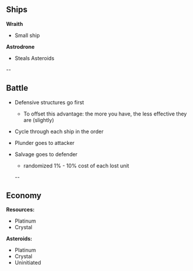 ## Ships

**Wraith**
- Small ship

**Astrodrone**
- Steals Asteroids


--

## Battle

- Defensive structures go first
  - To offset this advantage: the more you have, the less effective they are (slightly)
- Cycle through each ship in the order
- Plunder goes to attacker
- Salvage goes to defender
  - randomized 1% - 10% cost of each lost unit


  --

## Economy
**Resources:**
- Platinum
- Crystal

**Asteroids:**
- Platinum
- Crystal
- Uninitiated